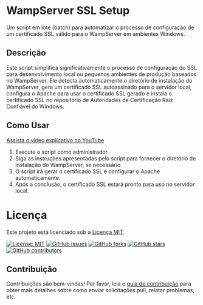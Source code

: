 # WampServer SSL Setup

Um script em lote (batch) para automatizar o processo de configuração de um certificado SSL válido para o WampServer em ambientes Windows.

## Descrição

Este script simplifica significativamente o processo de configuração do SSL para desenvolvimento local ou pequenos ambientes de produção baseados no WampServer. Ele detecta automaticamente o diretório de instalação do WampServer, gera um certificado SSL autoassinado para o servidor local, configura o Apache para usar o certificado SSL gerado e instala o certificado SSL no repositório de Autoridades de Certificação Raiz Confiável do Windows.

## Como Usar

[Assista o vídeo explicativo no YouTube](https://www.youtube.com/watch?v=rrrSH9AMUmg "Assista o vídeo explicativo no YouTube")

1. Execute o script como administrador.
2. Siga as instruções apresentadas pelo script para fornecer o diretório de instalação do WampServer, se necessário.
3. O script irá gerar o certificado SSL e configurar o Apache automaticamente.
4. Após a conclusão, o certificado SSL estará pronto para uso no servidor local.

# Licença

Este projeto está licenciado sob a [Licença MIT](LICENSE).

[![License: MIT](https://img.shields.io/badge/License-MIT-yellow.svg)](https://opensource.org/licenses/MIT) [![GitHub issues](https://img.shields.io/github/issues/abmvdigital/wampserver-ssl-setup)](https://github.com/abmvdigital/wampserver-ssl-setup/issues) [![GitHub forks](https://img.shields.io/github/forks/abmvdigital/wampserver-ssl-setup)](https://github.com/abmvdigital/wampserver-ssl-setup/network) [![GitHub stars](https://img.shields.io/github/stars/abmvdigital/wampserver-ssl-setup)](https://github.com/abmvdigital/wampserver-ssl-setup/stargazers) [![GitHub contributors](https://img.shields.io/github/contributors/abmvdigital/wampserver-ssl-setup)](https://github.com/abmvdigital/wampserver-ssl-setup/graphs/contributors)

## Contribuição

Contribuições são bem-vindas! Por favor, leia o [guia de contribuição](CONTRIBUTING.md) para obter mais detalhes sobre como enviar solicitações pull, relatar problemas, etc.
